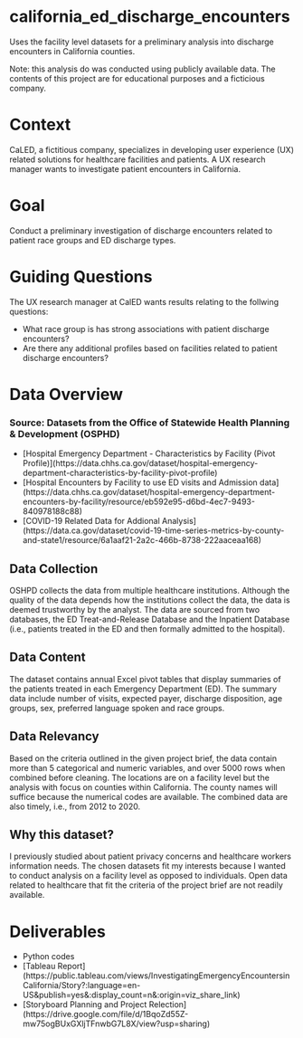 # california_ed_discharge_encounters
Uses the facility level datasets for a preliminary analysis into discharge encounters in California counties.

Note: this analysis do was conducted using publicly available data. The contents of this project are for educational purposes and a ficticious company.

# Context
CaLED, a fictitious company, specializes in developing user experience (UX) related solutions for healthcare facilities and patients. A UX research manager wants to investigate patient encounters in California. 

# Goal
Conduct a preliminary investigation of discharge encounters related to patient race groups and ED discharge types.


# Guiding Questions
The UX research manager at CalED wants results relating to the follwing questions:
<ul>
  <li>What race group is has strong associations with patient discharge encounters?</li>
  <li>Are there any additional profiles based on facilities related to patient discharge encounters?</li>
</ul>

# Data Overview
### Source: Datasets from the Office of Statewide Health Planning & Development (OSPHD)

<ul>
<li>[Hospital Emergency Department - Characteristics by Facility (Pivot Profile)](https://data.chhs.ca.gov/dataset/hospital-emergency-department-characteristics-by-facility-pivot-profile)</li>
<li>[Hospital Encounters by Facility to use ED visits and Admission data](https://data.chhs.ca.gov/dataset/hospital-emergency-department-encounters-by-facility/resource/eb592e95-d6bd-4ec7-9493-840978188c88)</li>
<li>[COVID-19 Related Data for Addional Analysis](https://data.ca.gov/dataset/covid-19-time-series-metrics-by-county-and-state1/resource/6a1aaf21-2a2c-466b-8738-222aaceaa168)</li>
</ul>

## Data Collection 
OSHPD collects the data from multiple healthcare institutions. Although the quality of the data depends how the institutions collect the data, the data is deemed trustworthy by the analyst. The data are sourced from two databases, the ED Treat-and-Release Database and the Inpatient Database (i.e., patients treated in the ED and then formally admitted to the hospital). 

## Data Content
The dataset contains annual Excel pivot tables that display summaries of the patients treated in each Emergency Department (ED). The summary data include number of visits, expected payer, discharge disposition, age groups, sex, preferred language spoken and race groups.

## Data Relevancy 
Based on the criteria outlined in the given project brief, the data contain more than 5 categorical and numeric variables, and over 5000 rows when combined before cleaning. The locations are on a facility level but the analysis with focus on counties within California. The county names will suffice because the numerical codes are available. The combined data are also timely, i.e., from 2012 to 2020.

## Why this dataset?
I previously studied about patient privacy concerns and healthcare workers information needs. The chosen datasets fit my interests because I wanted to conduct analysis on a facility level as opposed to individuals. Open data related to healthcare that fit the criteria of the project brief are not readily available. 


# Deliverables
<ul>
  <li>Python codes </li>
  <li>[Tableau Report](https://public.tableau.com/views/InvestigatingEmergencyEncountersinCalifornia/Story?:language=en-US&publish=yes&:display_count=n&:origin=viz_share_link)</li>
  <li>[Storyboard Planning and Project Relection](https://drive.google.com/file/d/1BqoZd55Z-mw75ogBUxGXljTFnwbG7L8X/view?usp=sharing)</li>
</ul>
